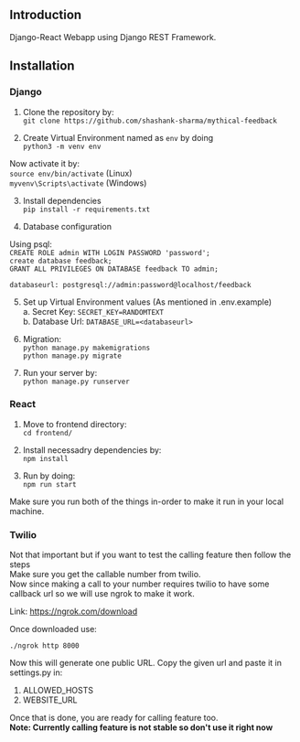 ## Introduction

Django-React Webapp using Django REST Framework.

## Installation

### Django

1. Clone the repository by:<br />
`git clone https://github.com/shashank-sharma/mythical-feedback`

2. Create Virtual Environment named as `env` by doing<br />
`python3 -m venv env`

Now activate it by:<br />
`source env/bin/activate` (Linux)<br>
`myvenv\Scripts\activate` (Windows)

3. Install dependencies<br />
`pip install -r requirements.txt`

4. Database configuration

Using psql:<br />
`CREATE ROLE admin WITH LOGIN PASSWORD 'password';`<br />
`create database feedback;`<br />
`GRANT ALL PRIVILEGES ON DATABASE feedback TO admin;`

`databaseurl: postgresql://admin:password@localhost/feedback`

5. Set up Virtual Environment values (As mentioned in .env.example)<br />
a. Secret Key: `SECRET_KEY=RANDOMTEXT`<br />
b. Database Url: `DATABASE_URL=<databaseurl>`

6. Migration: <br />
`python manage.py makemigrations`<br />
`python manage.py migrate`

7. Run your server by:<br />
`python manage.py runserver`

### React

1. Move to frontend directory:<br />
`cd frontend/`

2. Install necessadry dependencies by:<br />
`npm install`

3. Run by doing:<br />
`npm run start`

Make sure you run both of the things in-order to make it run in your local machine.

### Twilio

Not that important but if you want to test the calling feature then follow the steps<br />
Make sure you get the callable number from twilio.<br />
Now since making a call to your number requires twilio to have some callback url so we will use ngrok to make it work.

Link: https://ngrok.com/download

Once downloaded use:

`./ngrok http 8000`

Now this will generate one public URL. Copy the given url and paste it in settings.py in:

1. ALLOWED_HOSTS
2. WEBSITE_URL

Once that is done, you are ready for calling feature too.<br />
<b>Note: Currently calling feature is not stable so don't use it right now</b>

